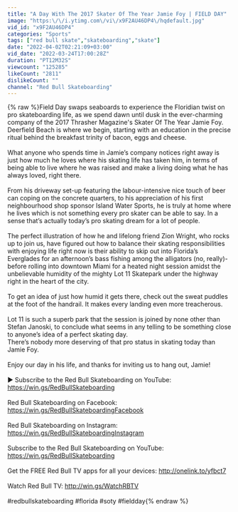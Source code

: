 ```yaml
---
title: "A Day With The 2017 Skater Of The Year Jamie Foy | FIELD DAY"
image: "https:\/\/i.ytimg.com\/vi\/x9F2AU46DP4\/hqdefault.jpg"
vid_id: "x9F2AU46DP4"
categories: "Sports"
tags: ["red bull skate","skateboarding","skate"]
date: "2022-04-02T02:21:09+03:00"
vid_date: "2022-03-24T17:00:28Z"
duration: "PT12M32S"
viewcount: "125285"
likeCount: "2811"
dislikeCount: ""
channel: "Red Bull Skateboarding"
---
```

{% raw %}Field Day swaps seaboards to experience the Floridian twist on pro skateboarding life, as we spend dawn until dusk in the ever-charming company of the 2017 Thrasher Magazine's Skater Of The Year Jamie Foy.<br />Deerfield Beach is where we begin, starting with an education in the precise ritual behind the breakfast trinity of bacon, eggs and cheese. <br /><br />What anyone who spends time in Jamie’s company notices right away is just how much he loves where his skating life has taken him, in terms of being able to live where he was raised and make a living doing what he has always loved, right there. <br /><br />From his driveway set-up featuring the labour-intensive nice touch of beer can coping on the concrete quarters, to his appreciation of his first neighbourhood shop sponsor Island Water Sports, he is truly at home where he lives which is not something every pro skater can be able to say. In a sense that’s actually today’s pro skating dream for a lot of people.<br /><br />The perfect illustration of how he and lifelong friend Zion Wright, who rocks up to join us, have figured out how to balance their skating responsibilities with enjoying life right now is their ability to skip out into Florida’s Everglades for an afternoon’s bass fishing among the alligators (no, really)- before rolling into downtown Miami for a heated night session amidst the unbelievable humidity of the mighty Lot 11 Skatepark under the highway right in the heart of the city.<br /><br />To get an idea of just how humid it gets there, check out the sweat puddles at the foot of the handrail. It makes every landing even more treacherous.<br /><br />Lot 11 is such a superb park that the session is joined by none other than Stefan Janoski, to conclude what seems in any telling to be something close to anyone’s idea of a perfect skating day. <br />There’s nobody more deserving of that pro status in skating today than Jamie Foy.<br /><br />Enjoy our day in his life, and thanks for inviting us to hang out, Jamie!<br /><br />► Subscribe to the Red Bull Skateboarding on YouTube: <a rel="nofollow" target="blank" href="https://win.gs/RedBullSkateboarding">https://win.gs/RedBullSkateboarding</a><br /><br />Red Bull Skateboarding on Facebook: <a rel="nofollow" target="blank" href="https://win.gs/RedBullSkateboardingFacebook">https://win.gs/RedBullSkateboardingFacebook</a><br /><br />Red Bull Skateboarding on Instagram: <a rel="nofollow" target="blank" href="https://win.gs/RedBullSkateboardingInstagram">https://win.gs/RedBullSkateboardingInstagram</a><br /><br />Subscribe to the Red Bull Skateboarding on YouTube: <a rel="nofollow" target="blank" href="https://win.gs/RedBullSkateboarding">https://win.gs/RedBullSkateboarding</a><br /><br />Get the FREE Red Bull TV apps for all your devices: <a rel="nofollow" target="blank" href="http://onelink.to/yfbct7">http://onelink.to/yfbct7</a><br /><br />Watch Red Bull TV: <a rel="nofollow" target="blank" href="http://win.gs/WatchRBTV">http://win.gs/WatchRBTV</a><br /><br />#redbullskateboarding #florida #soty #fieldday{% endraw %}
